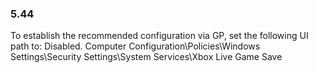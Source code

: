 ### 5.44  
To establish the recommended configuration via GP, set the following UI path to: Disabled. 
Computer Configuration\Policies\Windows Settings\Security Settings\System 
Services\Xbox Live Game Save 
